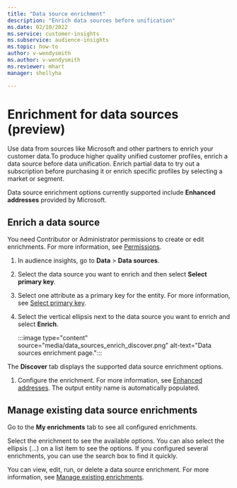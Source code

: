 ```yaml
---
title: "Data source enrichment"
description: "Enrich data sources before unification"
ms.date: 02/10/2022
ms.service: customer-insights
ms.subservice: audience-insights
ms.topic: how-to
author: v-wendysmith
ms.author: v-wendysmith
ms.reviewer: mhart
manager: shellyha

---
```


# Enrichment for data sources (preview)

Use data from sources like Microsoft and other partners to enrich your customer data.To produce higher quality unified customer profiles, enrich a data source before data unification. Enrich partial data to try out a subscription before purchasing it or enrich specific profiles by selecting a market or segment.

Data source enrichment options currently supported include **Enhanced addresses** provided by Microsoft.

## Enrich a data source

You need Contributor or Administrator permissions to create or edit enrichments. For more information, see [Permissions](permissions.md).

1. In audience insights, go to **Data** > **Data sources**.

1. Select the data source you want to enrich and then select **Select primary key**.

1. Select one attribute as a primary key for the entity. For more information, see [Select primary key](map-entities.md).

1. Select the vertical ellipsis next to the data source you want to enrich and select **Enrich**.

   :::image type="content" source="media/data_sources_enrich_discover.png" alt-text="Data sources enrichment page.":::

The **Discover** tab displays the supported data source enrichment options.

1. Configure the enrichment. For more information, see [Enhanced addresses](enrichment-enhanced-addresses.md). The output entity name is automatically populated.

## Manage existing data source enrichments

Go to the **My enrichments** tab to see all configured enrichments.

Select the enrichment to see the available options. You can also select the ellipsis (...) on a list item to see the options. If you configured several enrichments, you can use the search box to find it quickly.

You can view, edit, run, or delete a data source enrichment. For more information, see [Manage existing enrichments](enrichment-hub.md).
